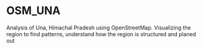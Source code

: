 # OSM_UNA
Analysis of Una, Himachal Pradesh using OpenStreetMap. Visualizing the region to find patterns, understand how the region is structured and planed out
